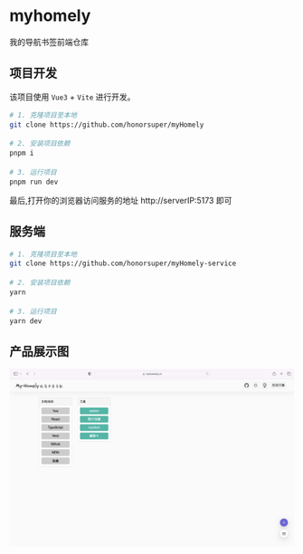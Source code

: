 # myhomely
我的导航书签前端仓库

## 项目开发

该项目使用 `Vue3` + `Vite` 进行开发。

```sh
# 1. 克隆项目至本地
git clone https://github.com/honorsuper/myHomely

# 2. 安装项目依赖
pnpm i

# 3. 运行项目
pnpm run dev
```
最后,打开你的浏览器访问服务的地址 http://serverIP:5173 即可


## 服务端
```sh
# 1. 克隆项目至本地
git clone https://github.com/honorsuper/myHomely-service

# 2. 安装项目依赖
yarn

# 3. 运行项目
yarn dev
```


## 产品展示图

![Home](./src/assets//images/home.jpg)

